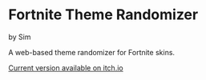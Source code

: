 # Fortnite Theme Randomizer
by Sim

A web-based theme randomizer for Fortnite skins.

[Current version available on itch.io](https://molla.itch.io/fortnite-theme-randomizer)
